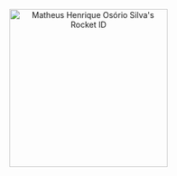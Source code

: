 <!--
**M-Henrique/M-Henrique** is a ✨ _special_ ✨ repository because its `README.md` (this file) appears on your GitHub profile.

Here are some ideas to get you started:

- 🔭 I’m currently working on ...
- 🌱 I’m currently learning ...
- 👯 I’m looking to collaborate on ...
- 🤔 I’m looking for help with ...
- 💬 Ask me about ...
- 📫 How to reach me: ...
- 😄 Pronouns: ...
- ⚡ Fun fact: ...
-->

<p align="center">
  <a href="https://app.rocketseat.com.br/me/matheus-silva-05704"><img src="https://app.rocketseat.com.br/api/rocketid/share?slug=matheus-silva-05704&type=card" width="280" alt="Matheus Henrique Osório Silva's Rocket ID"/></a>
</p>

